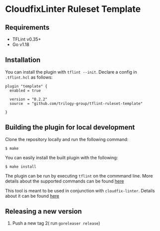 # CloudfixLinter Ruleset Template

## Requirements

- TFLint v0.35+
- Go v1.18

## Installation

You can install the plugin with `tflint --init`. Declare a config in `.tflint.hcl` as follows:

```hcl
plugin "template" {
  enabled = true

  version = "0.2.2"
  source  = "github.com/trilogy-group/tflint-ruleset-template"

}
```

## Building the plugin for local development

Clone the repository locally and run the following command:

```
$ make
```

You can easily install the built plugin with the following:

```
$ make install
```

The plugin can be run by executing `tflint` on the commmand line. More details about the supported commands can be found [here](https://github.com/terraform-linters/tflint/blob/master/README.md#usage)

This tool is meant to be used in conjunction with `cloudfix-linter`. Details about it can be found [here](https://github.com/trilogy-group/cloudfix-linter)

## Releasing a new version

1) Push a new tag
2( run `goreleaser release`)